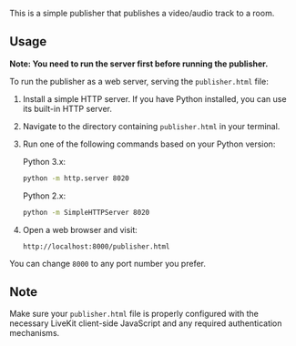 This is a simple publisher that publishes a video/audio track to a room.

## Usage

**Note: You need to run the server first before running the publisher.**

To run the publisher as a web server, serving the `publisher.html` file:

1. Install a simple HTTP server. If you have Python installed, you can use its built-in HTTP server.

2. Navigate to the directory containing `publisher.html` in your terminal.

3. Run one of the following commands based on your Python version:

   Python 3.x:
   ```bash
   python -m http.server 8020
   ```

   Python 2.x:
   ```bash
   python -m SimpleHTTPServer 8020
   ```

4. Open a web browser and visit:
   ```
   http://localhost:8000/publisher.html
   ```

You can change `8000` to any port number you prefer.

## Note

Make sure your `publisher.html` file is properly configured with the necessary LiveKit client-side JavaScript and any required authentication mechanisms.